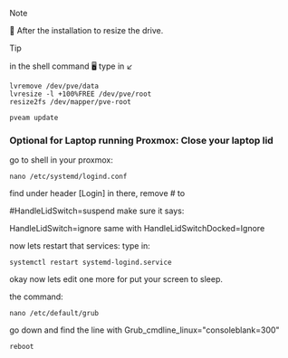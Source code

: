 <!--
## ***_<sub>Foot notes here!!</sup>_***
 TO DO: add more details about me later -->


> [!NOTE]
> :pushpin: After the installation to resize the drive.

> [!TIP]
> in the shell command 🖥️ type in ↙️
```
lvremove /dev/pve/data
lvresize -l +100%FREE /dev/pve/root
resize2fs /dev/mapper/pve-root
```


````
pveam update
````

### Optional for Laptop running Proxmox: Close your laptop lid

go to shell in your proxmox:  
````
nano /etc/systemd/logind.conf
````

find under header [Login] in there, remove # to 

#HandleLidSwitch=suspend make sure it says: 

HandleLidSwitch=ignore same with HandleLidSwitchDocked=Ignore


now lets restart that services: type in: 
````
systemctl restart systemd-logind.service
````

okay now lets edit one more for put your screen to sleep.

the command: 
````
nano /etc/default/grub
````

go down and find the line with Grub_cmdline_linux="consoleblank=300"


````
reboot
````

